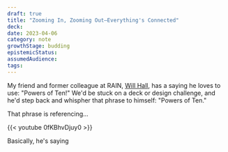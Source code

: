 ```yaml
---
draft: true
title: "Zooming In, Zooming Out—Everything's Connected"
deck: 
date: 2023-04-06
category: note
growthStage: budding
epistemicStatus: 
assumedAudience: 
tags: 
---
```


<!-- See "Powers of 10" in my Evergreen Notes -->

My friend and former colleague at RAIN, [Will Hall](https://www.willhall.co/), has a saying he loves to use: "Powers of Ten!" We'd be stuck on a deck or design challenge, and he'd step back and whispher that phrase to himself: "Powers of Ten."

That phrase is referencing...

{{< youtube 0fKBhvDjuy0 >}}

Basically, he's saying